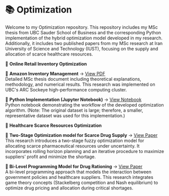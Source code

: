 # 📚 Optimization
Welcome to my Optimization repository. This repository includes my MSc thesis from UBC Sauder School of Business and the corresponding Python implementation of the hybrid optimization model developed in my research. Additionally, it includes two published papers from my MSc research at Iran University of Science and Technology (IUST), focusing on the supply and allocation of scarce healthcare resources.

🔗  **Online Retail Inventory Optimization**

📄 **Amazon Inventory Management** → [View PDF](https://baharaghababaei.github.io/Optimization/Amazon_Inventory_management_optimization.pdf)  
Detailed MSc thesis document including theoretical explanations, methodology, and numerical results. This research was implemented on UBC's ARC Sockeye high-performance computing cluster.

🐍 **Python Implementation (Jupyter Notebook)** → [View Notebook]()  
Python notebook demonstrating the workflow of the developed optimization algorithm. (Note: The original dataset is large; therefore, a smaller, representative dataset was used for this implementation.)

🔗 **Healthcare Scarce Resources Optimization**

🏥 **Two-Stage Optimization model for Scarce Drug Supply** → [View Paper](https://baharaghababaei.github.io/Optimization/two_stage_optimization_model.pdf)   
This research introduces a two-stage fuzzy optimization model for allocating scarce pharmaceutical resources under uncertainty. It incorporates rolling horizon planning and an iterative procedure to maximize suppliers' profit and minimize the shortage.

💊 **Bi-Level Programming Model for Drug Rationing** → [View Paper](https://baharaghababaei.github.io/Optimization/bi-level_programming_model.pdf)   
A bi-level programming approach that models the interaction between government policies and healthcare suppliers. This research integrates game theory concepts (Stackelberg competition and Nash equilibrium) to optimize drug pricing and allocation during critical shortages.


                                              

